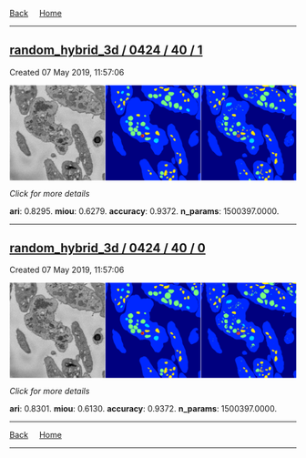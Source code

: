 
[Back](..)&nbsp;&nbsp;&nbsp;&nbsp;&nbsp;[Home](https://leapmanlab.github.io/snapshots)

---

<div class="summary"><a href="1"><h2>random_hybrid_3d / 0424 / 40 / 1</h2></a><p>Created 07 May 2019, 11:57:06
</p><a href="1"><img src="1/media/summary.png" align="center"></a><p>
<i>Click for more details</i>
</p></div>

**ari**: 0.8295. **miou**: 0.6279. **accuracy**: 0.9372. **n_params**: 1500397.0000. 

---

<div class="summary"><a href="0"><h2>random_hybrid_3d / 0424 / 40 / 0</h2></a><p>Created 07 May 2019, 11:57:06
</p><a href="0"><img src="0/media/summary.png" align="center"></a><p>
<i>Click for more details</i>
</p></div>

**ari**: 0.8301. **miou**: 0.6130. **accuracy**: 0.9372. **n_params**: 1500397.0000. 

---

[Back](..)&nbsp;&nbsp;&nbsp;&nbsp;&nbsp;[Home](https://leapmanlab.github.io/snapshots)

---